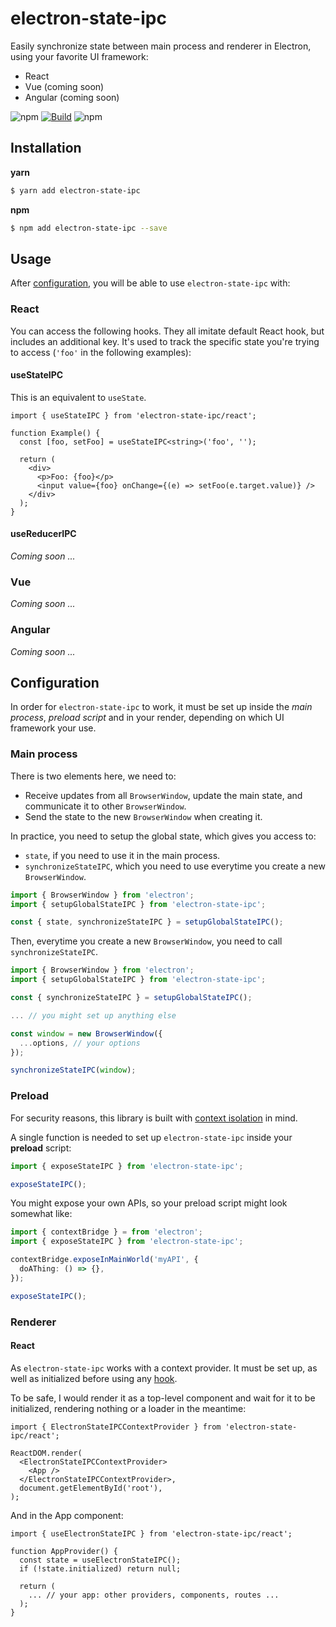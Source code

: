 # electron-state-ipc

Easily synchronize state between main process and renderer in Electron, using your favorite UI framework:

- React
- Vue (coming soon)
- Angular (coming soon)

![npm](https://img.shields.io/npm/v/electron-state-ipc)
[![Build](https://circleci.com/gh/morintd/electron-state-ipc.svg?style=shield)](https://app.circleci.com/pipelines/github/morintd/electron-state-ipc)
![npm](https://img.shields.io/npm/dm/electron-state-ipc)

## Installation

**yarn**

```sh
$ yarn add electron-state-ipc
```

**npm**

```sh
$ npm add electron-state-ipc --save
```

## Usage

After [configuration](#configuration), you will be able to use `electron-state-ipc` with:

### React

You can access the following hooks. They all imitate default React hook, but includes an additional key. It's used to track the specific state you're trying to access (`'foo'` in the following examples):

#### useStateIPC

This is an equivalent to `useState`.

```tsx
import { useStateIPC } from 'electron-state-ipc/react';

function Example() {
  const [foo, setFoo] = useStateIPC<string>('foo', '');

  return (
    <div>
      <p>Foo: {foo}</p>
      <input value={foo} onChange={(e) => setFoo(e.target.value)} />
    </div>
  );
}
```

#### useReducerIPC

_Coming soon ..._

### Vue

_Coming soon ..._

### Angular

_Coming soon ..._

## Configuration

In order for `electron-state-ipc` to work, it must be set up inside the _main process_, _preload script_ and in your render, depending on which UI framework your use.

### Main process

There is two elements here, we need to:

- Receive updates from all `BrowserWindow`, update the main state, and communicate it to other `BrowserWindow`.
- Send the state to the new `BrowserWindow` when creating it.

In practice, you need to setup the global state, which gives you access to:

- `state`, if you need to use it in the main process.
- `synchronizeStateIPC`, which you need to use everytime you create a new `BrowserWindow`.

```ts
import { BrowserWindow } from 'electron';
import { setupGlobalStateIPC } from 'electron-state-ipc';

const { state, synchronizeStateIPC } = setupGlobalStateIPC();
```

Then, everytime you create a new `BrowserWindow`, you need to call `synchronizeStateIPC`.

```ts
import { BrowserWindow } from 'electron';
import { setupGlobalStateIPC } from 'electron-state-ipc';

const { synchronizeStateIPC } = setupGlobalStateIPC();

... // you might set up anything else

const window = new BrowserWindow({
  ...options, // your options
});

synchronizeStateIPC(window);
```

### Preload

For security reasons, this library is built with [context isolation](https://www.electronjs.org/docs/latest/tutorial/context-isolation) in mind.

A single function is needed to set up `electron-state-ipc` inside your **preload** script:

```ts
import { exposeStateIPC } from 'electron-state-ipc';

exposeStateIPC();
```

You might expose your own APIs, so your preload script might look somewhat like:

```ts
import { contextBridge } = from 'electron';
import { exposeStateIPC } from 'electron-state-ipc';

contextBridge.exposeInMainWorld('myAPI', {
  doAThing: () => {},
});

exposeStateIPC();
```

### Renderer

#### React

As `electron-state-ipc` works with a context provider. It must be set up, as well as initialized before using any [hook](#usage).

To be safe, I would render it as a top-level component and wait for it to be initialized, rendering nothing or a loader in the meantime:

```tsx
import { ElectronStateIPCContextProvider } from 'electron-state-ipc/react';

ReactDOM.render(
  <ElectronStateIPCContextProvider>
    <App />
  </ElectronStateIPCContextProvider>,
  document.getElementById('root'),
);
```

And in the App component:

```tsx
import { useElectronStateIPC } from 'electron-state-ipc/react';

function AppProvider() {
  const state = useElectronStateIPC();
  if (!state.initialized) return null;

  return (
    ... // your app: other providers, components, routes ...
  );
}
```
